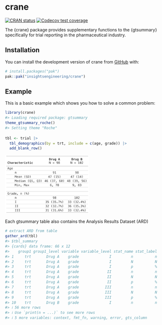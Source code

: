 
<!-- README.md is generated from README.Rmd. Please edit that file -->

# crane

<!-- badges: start -->

[![CRAN
status](https://www.r-pkg.org/badges/version/crane)](https://CRAN.R-project.org/package=crane)
[![Codecov test
coverage](https://codecov.io/gh/insightsengineering/crane/graph/badge.svg)](https://app.codecov.io/gh/insightsengineering/crane)
<!-- badges: end -->

The {crane} package provides supplementary functions to the {gtsummary}
specifically for trial reporting in the pharmaceutical industry.

## Installation

You can install the development version of crane from
[GitHub](https://github.com/) with:

``` r
# install.packages("pak")
pak::pak("insightsengineering/crane")
```

## Example

This is a basic example which shows you how to solve a common problem:

``` r
library(crane)
#> Loading required package: gtsummary
theme_gtsummary_roche()
#> Setting theme "Roche"

tbl <- trial |>
  tbl_demographics(by = trt, include = c(age, grade)) |>
  add_blank_row()
```

<img src="man/figures/README-tbl_print_simple-1.png" width="55%" />

Each gtsummary table also contains the Analysis Results Dataset (ARD)

``` r
# extract ARD from table
gather_ard(tbl)
#> $tbl_summary
#> {cards} data frame: 66 x 12
#>    group1 group1_level variable variable_level stat_name stat_label  stat
#> 1     trt       Drug A    grade              I         n          n    35
#> 2     trt       Drug A    grade              I         N          N    98
#> 3     trt       Drug A    grade              I         p          % 0.357
#> 4     trt       Drug A    grade             II         n          n    32
#> 5     trt       Drug A    grade             II         N          N    98
#> 6     trt       Drug A    grade             II         p          % 0.327
#> 7     trt       Drug A    grade            III         n          n    31
#> 8     trt       Drug A    grade            III         N          N    98
#> 9     trt       Drug A    grade            III         p          % 0.316
#> 10    trt       Drug B    grade              I         n          n    33
#> ℹ 56 more rows
#> ℹ Use `print(n = ...)` to see more rows
#> ℹ 5 more variables: context, fmt_fn, warning, error, gts_column
```
